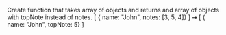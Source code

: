 Create function that takes array of objects and returns and array of objects with topNote instead of notes.
[
  { name: "John", notes: [3, 5, 4]}
] ➞ [
  { name: "John", topNote: 5}
]